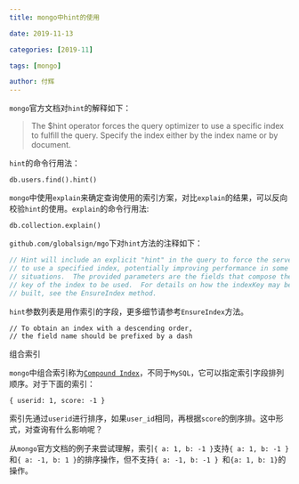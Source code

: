 ```yaml
---
title: mongo中hint的使用

date: 2019-11-13

categories: [2019-11]

tags: [mongo]

author: 付辉
---
```


`mongo`官方文档对`hint`的解释如下：

> The $hint operator forces the query optimizer to use a specific index to fulfill the query. Specify the index either by the index name or by document.

`hint`的命令行用法：
```
db.users.find().hint()
```

`mongo`中使用`explain`来确定查询使用的索引方案，对比`explain`的结果，可以反向校验`hint`的使用。`explain`的命令行用法:

```
db.collection.explain()
```

`github.com/globalsign/mgo`下对`hint`方法的注释如下：
```go
// Hint will include an explicit "hint" in the query to force the server
// to use a specified index, potentially improving performance in some
// situations.  The provided parameters are the fields that compose the
// key of the index to be used.  For details on how the indexKey may be
// built, see the EnsureIndex method.
```
`hint`参数列表是用作索引的字段，更多细节请参考`EnsureIndex`方法。

```
// To obtain an index with a descending order,
// the field name should be prefixed by a dash 
```

组合索引

`mongo`中组合索引称为[`Compound Index`](https://docs.mongodb.com/manual/indexes/#compound-index)，不同于`MySQL`，它可以指定索引字段排列顺序。对于下面的索引：

```
{ userid: 1, score: -1 }
```

索引先通过`userid`进行排序，如果`user_id`相同，再根据`score`的倒序排。这中形式，对查询有什么影响呢？

从`mongo`官方文档的例子来尝试理解，索引`{ a: 1, b: -1 }`支持`{ a: 1, b: -1 }`和`{ a: -1, b: 1 }`的排序操作，但不支持`{ a: -1, b: -1 } `和`{a: 1, b: 1}`的操作。

